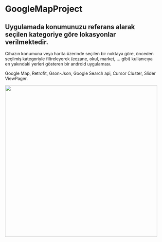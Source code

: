 # GoogleMapProject
## Uygulamada konumunuzu referans alarak seçilen kategoriye göre lokasyonlar verilmektedir. 
Cihazın konumuna veya harita üzerinde seçilen bir noktaya göre, önceden seçilmiş kategoriyle filtreleyerek (eczane, okul, market, ... gibi) kullanıcıya en yakındaki yerleri gösteren bir android uygulaması.

Google Map,
Retrofit,
Gson-Json,
Google Search api,
Cursor Cluster,
Slider ViewPager.
<p float="center">
<img src="http://resimag.com/p1/cf3bb110bf.png" width="500"/>
</p>
